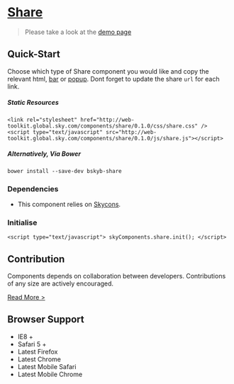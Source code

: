 [Share](http://skyglobal.github.io/share/)
========================

> Please take a look at the [demo page](http://skyglobal.github.io/share/)

## Quick-Start

Choose which type of Share component you would like and copy the relevant html, [bar](demo/_includes/bar.html) or [popup](demo/_includes/popup.html).  Dont forget to update the share `url` for each link.

##### Static Resources

```
<link rel="stylesheet" href="http://web-toolkit.global.sky.com/components/share/0.1.0/css/share.css" />
<script type="text/javascript" src="http://web-toolkit.global.sky.com/components/share/0.1.0/js/share.js"></script>
```

##### Alternatively, Via Bower

```
bower install --save-dev bskyb-share
```

### Dependencies

  * This component relies on [Skycons](https://github.com/skyglobal/skycons).

### Initialise

```
<script type="text/javascript"> skyComponents.share.init(); </script>
```


## Contribution

Components depends on collaboration between developers. Contributions of any size are actively encouraged.

[Read More >](CONTRIBUTING.md)

## Browser Support

 * IE8 +
 * Safari 5 +
 * Latest Firefox
 * Latest Chrome
 * Latest Mobile Safari
 * Latest Mobile Chrome
